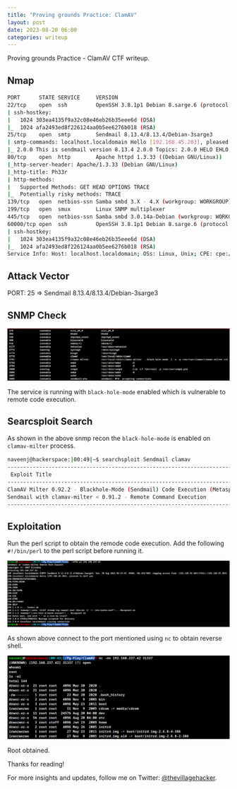```yaml
---
title: "Proving grounds Practice: ClamAV"
layout: post
date: 2023-08-20 06:00
categories: writeup
---
```


Proving grounds Practice - ClamAV CTF writeup.

## Nmap

```sh
PORT      STATE SERVICE     VERSION
22/tcp    open  ssh         OpenSSH 3.8.1p1 Debian 8.sarge.6 (protocol 2.0)
| ssh-hostkey: 
|   1024 303ea4135f9a32c08e46eb26b35eee6d (DSA)
|_  1024 afa2493ed8f226124aa0b5ee6276b018 (RSA)
25/tcp    open  smtp        Sendmail 8.13.4/8.13.4/Debian-3sarge3
| smtp-commands: localhost.localdomain Hello [192.168.45.203], pleased to meet you, ENHANCEDSTATUSCODES, PIPELINING, EXPN, VERB, 8BITMIME, SIZE, DSN, ETRN, DELIVERBY, HELP
|_ 2.0.0 This is sendmail version 8.13.4 2.0.0 Topics: 2.0.0 HELO EHLO MAIL RCPT DATA 2.0.0 RSET NOOP QUIT HELP VRFY 2.0.0 EXPN VERB ETRN DSN AUTH 2.0.0 STARTTLS 2.0.0 For more info use "HELP <topic>". 2.0.0 To report bugs in the implementation send email to 2.0.0 sendmail-bugs@sendmail.org. 2.0.0 For local information send email to Postmaster at your site. 2.0.0 End of HELP info
80/tcp    open  http        Apache httpd 1.3.33 ((Debian GNU/Linux))
|_http-server-header: Apache/1.3.33 (Debian GNU/Linux)
|_http-title: Ph33r
| http-methods: 
|   Supported Methods: GET HEAD OPTIONS TRACE
|_  Potentially risky methods: TRACE
139/tcp   open  netbios-ssn Samba smbd 3.X - 4.X (workgroup: WORKGROUP)
199/tcp   open  smux        Linux SNMP multiplexer
445/tcp   open  netbios-ssn Samba smbd 3.0.14a-Debian (workgroup: WORKGROUP)
60000/tcp open  ssh         OpenSSH 3.8.1p1 Debian 8.sarge.6 (protocol 2.0)
| ssh-hostkey: 
|   1024 303ea4135f9a32c08e46eb26b35eee6d (DSA)
|_  1024 afa2493ed8f226124aa0b5ee6276b018 (RSA)
Service Info: Host: localhost.localdomain; OSs: Linux, Unix; CPE: cpe:/o:linux:linux_kernel
```

## Attack Vector

PORT: 25 => Sendmail 8.13.4/8.13.4/Debian-3sarge3

## SNMP Check

![img](/assets/images/CTF/Proving_Grounds/ClamAV/snmp-check.png)

The service is running with `black-hole-mode` enabled which is vulnerable to remote code execution.

## Searcsploit Search

As shown in the above snmp recon the `black-hole-mode` is enabled on `clamav-milter` process.

```sh
naveenj@hackerspace:|00:49|~$ searchsploit Sendmail clamav
------------------------------------------------------------------------------------- ---------------------------------
 Exploit Title                                                                       |  Path
------------------------------------------------------------------------------------- ---------------------------------
ClamAV Milter 0.92.2 - Blackhole-Mode (Sendmail) Code Execution (Metasploit)         | multiple/remote/9913.rb
Sendmail with clamav-milter < 0.91.2 - Remote Command Execution                      | multiple/remote/4761.pl
------------------------------------------------------------------------------------- ---------------------------------
```

## Exploitation

Run the perl script to obtain the remode code execution.
Add the following `#!/bin/perl` to the perl script before running it.

![img](/assets/images/CTF/Proving_Grounds/ClamAV/snmp-attack.png)

As shown above connect to the port mentioned using `nc` to obtain reverse shell.

![img](/assets/images/CTF/Proving_Grounds/ClamAV/root.png)

Root obtained.

Thanks for reading!

For more insights and updates, follow me on Twitter: [@thevillagehacker](https://twitter.com/thevillagehackr).
